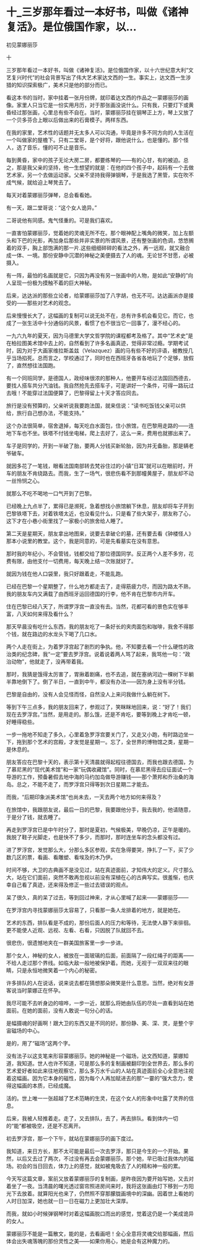 # 十_三岁那年看过一本好书，叫做《诸神复活》。是位俄国作家，以...

初见蒙娜丽莎

十

三岁那年看过一本好书，叫做《诸神复活》。是位俄国作家，以十六世纪意大利“文艺复兴时代”的社会背景写出了伟大艺术家达文西的一生。事实上，达文西一生涉猎的知识探索极广，美术只是他的部分而已。

看这本书的当时，家中挂着一张月份牌，就印着达文西的作品之一蒙娜丽莎的画像。家里人只当它是一份实用月历，对于那张画没说什么。只有我，只要灯下或黄昏经过那张画，心里总有些不自在。当时，蒙娜丽莎挂在钢琴正上方，琴上又放了一个贝多芬合上眼以后做出来的石膏模子。两样东西。

在我的家里，艺术性的话题并无太多人可以沟通，毕竟是许多不同方向的人生活在一个叫做家的屋檐下。只有二堂哥，是个好将，跟他说什么，也是懂的。那个怪人，选了音乐，懂的可不止是音乐。

每到黄昏，家中的孩子无论大房二房，都要练琴的——有的心甘，有的被迫。总之，那是我父亲的坚持，他一生想望的就是：在他的四个孩子中，起码有一个去做艺术家，另一个去做运动家。父亲不坚持我得弹钢琴，于是我选了黑管，实在吹不成气候，就给迫上琴凳去了。

每天对着蒙娜丽莎弹琴，总会看看她。

有一天，跟二堂哥说：“这个女人诡异。”

二哥说他有同感。鬼气怪重的。可是我们喜欢。

一直害怕蒙娜丽莎，觉着她的灵魂无所不在。那个眼神配上嘴角的微笑，加上左额头和下巴的光影，再加身后那些并非实景的所谓风景，还有整张画的色调，悠悠搁着的双手，胸上部饱满的那一片.这些细细碎碎的看法之外，再一远观，就又融合成一体、一境。那份安静中沉潜的神秘之美便摄去了人的魂。无论甘不甘愿，必被摄入。

有一阵，最怕的名画就是它，只因为再没有另一张画中的人物，是如此“安静的”向人呈现一份极为摸触不着的巨大神秘。

后来，达达派的那些立论者，给蒙娜丽莎加了八字胡，也无不可。达达画派亦是接受的——那些对艺术的观念。

后来慢慢长大了，这幅画的复制可以说无处不在，总有许多机会看见它。而它，也成了一张生活中十分通俗的风景，看惯了也不很当它一回事了，漫不经心的。

一九六九年的夏天，因为马德里大学文哲学院的课程都考及格了。其中“艺术史”是在柏拉图美术馆中去上的，自然看到了许多名画真迹，觉得非常过瘾。学期考试时，因为对于大画家维拉斯盖兹（Velazquez）画的马有些不好的评语，被教授几乎当场掐死。总而言之，学校通过了，同时也在西班牙各省各地玩了个足够，放假了，直然想往法国跑。

有一个同班同学，是德国人，政经味很浓的那种人，他要开车经过法国回西德去，要找人搭车共分汽油钱。我自然抢先去搭车子，可是讲好一个条件，可得一路玩过去哦！不能穿过法国便算了，巴黎得留上十天才答应同去。

旅行是没有预算的，父亲听说我要跑法国，就来信说：“读书吃饭钱父亲可以供给，旅行自己想办法，不能支持。”

这个办法很简单，宿舍退掉，每天吃白水面包，住小旅馆，在巴黎用走路的——连地下车也不坐。铁塔不付钱坐电梯，爬上去好了，这么一来，费用也就挪出来了。

车子是同学的，开到一半破了胎，要两人分钱买新轮胎，因为并无备胎，那是辆老爷破车。

就因多花了一笔钱，眼看法国南部转去梵谷住过的小镇“日耳”就可以在眼前时，开车的朋友不肯绕路去。而我，生了一场气，很悲伤看不到那幢黄屋子，朋友却不动一丝怜悯之心。

就那么不吃不喝地一口气开到了巴黎。

已经晚上九点半了，累得已是濒死，急着想找小旅馆躺下休息，朋友却将车子开到巴黎铁塔下去，对着铁塔太近，也没看见什么，只是看了些大架子，朋友称了心，这下才在小巷小街里找了一家极小的旅舍给人睡了。

第二天是星期天，朋友拿出地图来，说要去拿破仑的墓，还有要去看《钟楼怪人》那本小说里的教堂。这个，我是同意的，可是先看墓实在没有意思。

那时我的年纪小，不会管钱，钱都交给了那位德国同学。反正两个人差不多穷，花费有限，由他支付一切费用，每天晚上结一次账就好了。

就因为钱在他人口袋里，我只好跟着走，不能乱跑。

已经在巴黎一个星期整了，什么地方都走去了，走得筋疲力尽，而因为路太不熟，我的朋友车内又满载了由西班牙运回德国的行李，他不肯在巴黎市内开车。

住在巴黎已经八天了，所谓罗浮宫一直没有去。当然，花都可看的景色实在够丰富，八天如何来得及看什么？

那天早晨没有吃什么东西，我的朋友吃了一条好长的夹肉面包和咖啡，我舍不得那个钱，就在路边的水龙头下喝了几口水。

两个人走在街上，为着罗浮宫起了剧烈的争执。他，不知要去看一个什么硬性的政治类的纪念碑，我“一定”要去罗浮宫。说着说着两人骂了起来，我骂他一句：“政治动物”，他就走了，没再带着我。

那时，我猜是饿得太厉害了，胃揪着剧痛，也不去追，就在塞纳河边一棵树下半躺半靠地倒下了。倒了半日，一直到中午，都没有办法——因为身上没有半分钱。

巴黎是自由的，没有人会见怪而怪，自然没人上来问我做什么躺在树下。

等到下午三点多，我的朋友回来了，参观过了，笑眯眯地回来，说：“好了！我们现在去罗浮宫。”当然，是用走的。那么饿，还是不肯吃，要等到晚上才肯吃一顿，好睡得稳些。

一步一拖地不知走了多久，心里着急罗浮宫要关门了，又走又小跑，有时路边坐一下，拖到那个艺术的宫殿，才发觉是星期一。忘了，全世界的博物馆之类，星期一是休息的。

朋友答应在巴黎十天的，表示第十天清晨就得起程往德国去，而我也跟去德国，为了慕尼黑的“现代美术馆”和一家“玩偶收藏馆”。同时，在慕尼黑得去应征面试一个导游的工作，预备暑假去地中海的马约加岛做导游赚钱——那个萧邦和乔治桑的海岛。总之，不能不走了，而罗浮宫只得等到次日星期二才能去。

而我，“后期印象派美术馆”也尚未去，一天去两个地方如何来得及？

在旅馆中，我跟朋友说，最后一日的巴黎，我要跟他分手，我去我的，他请随意，于是分了钱，就去睡了。

再走到罗浮宫已是中午时分了，那时是夏初，气候极美，早晚仍凉，正午是暖的。我脱了鞋子光脚走，也是快不了多少，而那时，那时连坐车的念头都没有过。

进了罗浮宫，发觉那么大，分那么多区参观，实在急得要哭，挣扎了一下，买了少数几区的票，看画、看雕塑、看埃及的木乃伊。

时间不够，大卫的古典画不是没见过，站在真迹面前，才知伟大的定义。尺寸那么大，站在它们面前，突然不敢再忽视以前没有深植在心的古典写实。很羞惭，也庆幸自己看了真迹，还来得及修正一些过去错误的观点。

呆了很久，真的呆了过去，等到回过神来，才从心里喊了起来——蒙娜丽莎——

在罗浮宫内寻找蒙娜丽莎太容易了，只看那一条人龙排着的地方，就是她在。

艺术的东西，排队看是不成的，那份后面人的压力和等待，无法使人静下来徘徊。更不能使人近观、远视、左看、右看，只因脱了队就回不去。

很悲伤，很遗憾地夹在一群美国旅客里一步一步进。

那个女人，神秘的女人，被放在一面玻璃的后面，前面隔了一段红绳子的距离——不给人走过那个界线。如临大敌一般地被保护着。而她，无视于一双双来往的眼睛，只是永恒地微笑着一个内心的秘密。

许多排队的人在说话，说来说去都在猜想那朵微笑是什么意思。当然，绝对有女游客说当时蒙娜正在怀孕。

我尽可能不去听身边的喧哗，一步一近，就那么将她由队伍的尽处一直看到站在她面前。在她的面前，没有人敢说一句分心的话。

是幅摄魂的好画啊！跟大卫的东西又是不同的好。那份静、美、深、灵，是整个宇宙磁场的中心。

是的，用了“磁场”这两个字。

没有法子以这支笔来形容蒙娜丽莎。她的神秘是一个磁场，达文西知道，蒙娜知道，我知道。世人也许不知道，可是那么多的复制画被翻印到全世界去，那么多的艺术爱好者如此来往地观察它，那么多万水千山的人站在真迹面前全心全意地注视着这幅画。因为它本身的磁性，因为每个人再加赋进去的那“一霎的”强大念力，使得这幅画的本质，已经成魔。

活的。世上唯一一张超越了艺术范畴的生灵，在这个女人的形象中吐露了灵界的信息。

后来，我被人轻推着走。走了，又去排队，去了，再去排队。看到体内一切的“能”都被吸空，还是不忍离开。

初去罗浮宫，那一个下午，就站在蒙娜丽莎的画下度过。

我知道，来日方长，那不太可能是最后一次去罗浮，那只是今生的一个开始。果然，以后又去过了两次，不过没有再去会蒙娜丽莎。那个她，早已吸过我体内的磁场。初会的当日回去，体力上的感觉，就如被鬼吸去了人的精和神一般的累。

今天写这篇文章，案前又放着蒙娜丽莎的复制画，是昨夜因为要开始写她，又去对着坐了一夜。当清晨的曙光透过窗帘照进房间来时，我将这张画由灯下移到一方阳光下去放着。就算阳光也来了，仍然照不穿那朦胧画境中的深幽。因着世上看她的人时日加深，她也就一日一日在磁力上更加壮大深厚。

而我，就如小时候弹钢琴时对着这幅画脱口而出的感觉，觉着这仍是一个美成诡异的女人。

蒙娜丽莎不能是一篇散文，能的是，去看画吧！全心全意将灵魂交给那幅画，然后体会出失魂落魄的那份灵性之美——如果你用心，她是会有这种魔力的。
